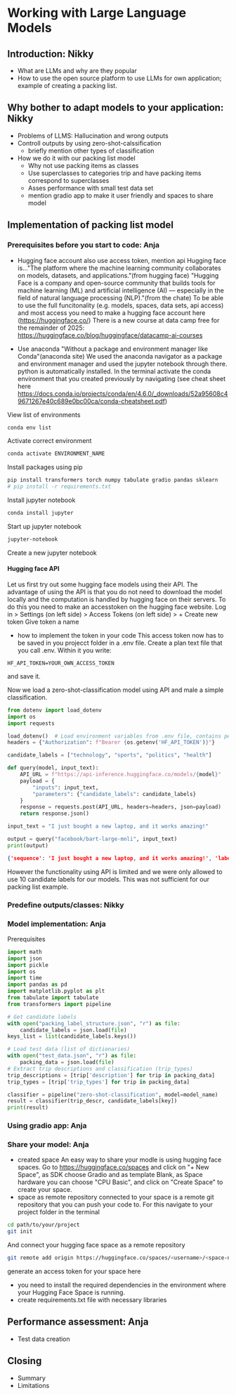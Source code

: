 # Working with Large Language Models
## Introduction: Nikky
* What are LLMs and why are they popular
* How to use the open source platform to use LLMs for own application; example of creating a packing list.

## Why bother to adapt models to your application: Nikky
* Problems of LLMS: Hallucination and wrong outputs
* Controll outputs by using zero-shot-calssification
  * briefly mention other types of classification
* How we do it with our packing list model
  * Why not use packing items as classes
  * Use superclasses to categories trip and have packing items correspond to superclasses
  * Asses performance with small test data set
  * mention gradio app to make it user friendly and spaces to share model

## Implementation of packing list model
### Prerequisites before you start to code: Anja
* Hugging face account also use access token, mention api
Hugging face is..."The platform where the machine learning community collaborates on models, datasets, and applications."(from hugging face)
"Hugging Face is a company and open-source community that builds tools for machine learning (ML) and artificial intelligence (AI) — especially in the field of natural language processing (NLP)."(from the chate)
To be able to use the full funcitonality (e.g. models, spaces, data sets, api access) and most access you need to make a hugging face account here (https://huggingface.co/)
There is a new course at data camp free for the remainder of 2025: https://huggingface.co/blog/huggingface/datacamp-ai-courses

* Use anaconda
"Without a package and environment manager like Conda"(anaconda site)
We used the anaconda navigator as a package and environment manager and used the jupyter notebook through there. python is automatically installed. 
In the terminal activate the conda environment that you created previously by navigating (see cheat sheet here https://docs.conda.io/projects/conda/en/4.6.0/_downloads/52a95608c49671267e40c689e0bc00ca/conda-cheatsheet.pdf)

View list of environments
```bash
conda env list
```

Activate correct environment
```bash
conda activate ENVIRONMENT_NAME
```

Install packages using pip
```bash
pip install transformers torch numpy tabulate gradio pandas sklearn
# pip install -r requirements.txt
```

Install jupyter notebook
```bash
conda install jupyter
```

Start up jupyter notebook
```bash
jupyter-notebook
```
Create a new jupyter notebook

#### Hugging face API
Let us first try out some hugging face models using their API. The advantage of using the API is that you do not need to download the model locally and the computation is handled by hugging face on their servers.
To do this you need to make an accesstoken on the hugging face website. 
Log in > Settings (on left side) > Access Tokens (on left side) > + Create new token
Give token a name
* how to implement the token in your code
This access token now has to be saved in you projecct folder in a .env file. Create a plan text file that you call .env. Within it you write:
```text
HF_API_TOKEN=YOUR_OWN_ACCESS_TOKEN
```
and save it. 
  

Now we load a zero-shot-classification model using API and male a simple classification.
```python
from dotenv import load_dotenv
import os
import requests

load_dotenv()  # Load environment variables from .env file, contains personal access token (HF_API_TOKEN=your_token)
headers = {"Authorization": f"Bearer {os.getenv('HF_API_TOKEN')}"}

candidate_labels = ["technology", "sports", "politics", "health"]

def query(model, input_text):
    API_URL = f"https://api-inference.huggingface.co/models/{model}"
    payload = {
        "inputs": input_text,
        "parameters": {"candidate_labels": candidate_labels}
    }
    response = requests.post(API_URL, headers=headers, json=payload)
    return response.json()

input_text = "I just bought a new laptop, and it works amazing!"

output = query("facebook/bart-large-mnli", input_text)
print(output)
```

```json
{'sequence': 'I just bought a new laptop, and it works amazing!', 'labels': ['technology', 'health', 'sports', 'politics'], 'scores': [0.970917284488678, 0.014999152161180973, 0.008272469975054264, 0.005811101291328669]}
```

However the functionality using API is limited and we were only allowed to use 10 candidate labels for our models. This was not sufficient for our packing list example.


### Predefine outputs/classes: Nikky

### Model implementation: Anja
Prerequisites
```python
import math
import json
import pickle
import os
import time
import pandas as pd
import matplotlib.pyplot as plt
from tabulate import tabulate
from transformers import pipeline

# Get candidate labels
with open("packing_label_structure.json", "r") as file:
    candidate_labels = json.load(file)
keys_list = list(candidate_labels.keys())

# Load test data (list of dictionaries)
with open("test_data.json", "r") as file:
    packing_data = json.load(file)
# Extract trip descriptions and classification (trip_types)
trip_descriptions = [trip['description'] for trip in packing_data]
trip_types = [trip['trip_types'] for trip in packing_data]
```

```python
classifier = pipeline("zero-shot-classification", model=model_name)
result = classifier(trip_descr, candidate_labels[key])
print(result)
```

### Using gradio app: Anja

### Share your model: Anja
* created space
An easy way to share your modle is using hugging face spaces. Go to https://huggingface.co/spaces and click on "+ New Space", as SDK choose Gradio and as template Blank, as Space hardware you can choose "CPU Basic", and click on "Create Space" to create your space.
* space as remote repository
connected to your space is a remote git repository that you can push your code to. For this navigate to your project folder in the terminal

```bash
cd path/to/your/project
git init
```

And connect your hugging face space as a remote repository

```bash
git remote add origin https://huggingface.co/spaces/<username>/<space-name>
```

generate an access token for your space here


* you need to install the required dependencies in the environment where your Hugging Face Space is running.
* create requirements.txt file with necessary libraries


## Performance assessment: Anja
* Test data creation


## Closing
* Summary
* Limitations
